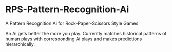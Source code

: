 # RPS-Pattern-Recognition-Ai
A Pattern Recognition Ai for Rock-Paper-Scissors Style Games

An Ai gets better the more you play. Currently matches historical patterns of human plays with corresponding Ai plays and makes predictions hierarchically.
